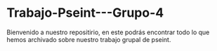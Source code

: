 # Trabajo-Pseint---Grupo-4
Bienvenido a nuestro repositirio, en este podrás encontrar todo lo que hemos archivado sobre nuestro trabajo grupal de pseint.
